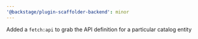 ```yaml
---
'@backstage/plugin-scaffolder-backend': minor
---
```


Added a `fetch:api` to grab the API definition for a particular catalog entity
